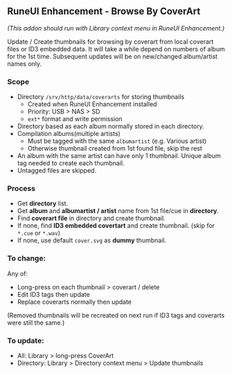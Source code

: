 ## RuneUI Enhancement - Browse By CoverArt
*(This addon should run with Library context menu in RuneUI Enhancement.)*  

Update / Create thumbnails for browsing by coverart from local coverart files or ID3 embedded data. It will take a while depend on numbers of album for the 1st time. Subsequent updates will be on new/changed album/artist names only.

### Scope
- Directory `/srv/http/data/coverarts` for storing thumbnails
	- Created when RuneUI Enhancement installed
	- Priority: USB > NAS > SD 
	- `ext*` format and write permission
- Directory based as each album normally stored in each directory.
- Compilation albums(multiple artists) 
	- Must be tagged with the same `albumartist` (e.g. Various artist)
	- Otherwise thumbnail created from 1st found file, skip the rest
- An album with the same artist can have only 1 thumbnail. Unique album tag needed to create each thumbnail.
- Untagged files are skipped.

### Process
- Get **directory** list.
- Get **album** and **albumartist / artist** name from 1st file/cue in **directory**.
- Find **coverart file** in directory and create thumbnail.
- If none, find **ID3 embedded covertart** and create thumbnail. (skip for `*.cue` or `*.wav`)
- If none, use default `cover.svg` as **dummy** thumbnail.

### To change:
Any of:
- Long-press on each thumbnail > coverart / delete
- Edit ID3 tags then update
- Replace coverarts normally then update  

(Removed thumbnails will be recreated on next run if ID3 tags and coverarts were still the same.)

### To update:
- All: Library > long-press CoverArt
- Directory: Library > Directory context menu > Update thumbnails
